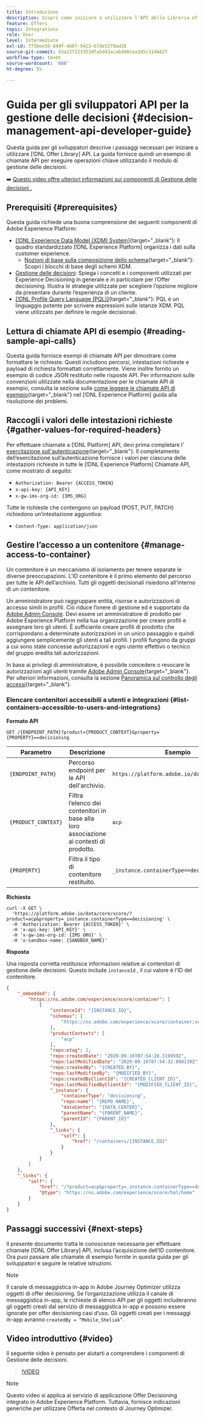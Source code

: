 ```yaml
---
title: Introduzione
description: Scopri come iniziare a utilizzare l’API della Libreria offerte per eseguire operazioni chiave utilizzando il motore di gestione delle decisioni.
feature: Offers
topic: Integrations
role: User
level: Intermediate
exl-id: 773bee50-849f-4b07-9423-67de5279ad28
source-git-commit: d3a22f223353dfa5d43acab400cea3d5c314662f
workflow-type: tm+mt
source-wordcount: '668'
ht-degree: 5%

---
```


# Guida per gli sviluppatori API per la gestione delle decisioni {#decision-management-api-developer-guide}

Questa guida per gli sviluppatori descrive i passaggi necessari per iniziare a utilizzare [!DNL Offer Library] API. La guida fornisce quindi un esempio di chiamate API per eseguire operazioni chiave utilizzando il modulo di gestione delle decisioni.

➡️ [Questo video offre ulteriori informazioni sui componenti di Gestione delle decisioni .](#video)

## Prerequisiti {#prerequisites}

Questa guida richiede una buona comprensione dei seguenti componenti di Adobe Experience Platform:

* [[!DNL Experience Data Model (XDM) System]](https://experienceleague.adobe.com/docs/experience-platform/xdm/home.html?lang=it){target=&quot;_blank&quot;}: Il quadro standardizzato [!DNL Experience Platform] organizza i dati sulla customer experience.
   * [Nozioni di base sulla composizione dello schema](https://experienceleague.adobe.com/docs/experience-platform/xdm/schema/composition.html?lang=it){target=&quot;_blank&quot;}: Scopri i blocchi di base degli schemi XDM.
* [Gestione delle decisioni](../../../using/offers/get-started/starting-offer-decisioning.md): Spiega i concetti e i componenti utilizzati per Experience Decisioning in generale e in particolare per l’Offer decisioning. Illustra le strategie utilizzate per scegliere l’opzione migliore da presentare durante l’esperienza di un cliente.
* [[!DNL Profile Query Language (PQL)]](https://experienceleague.adobe.com/docs/experience-platform/segmentation/pql/overview.html){target=&quot;_blank&quot;}: PQL è un linguaggio potente per scrivere espressioni sulle istanze XDM. PQL viene utilizzato per definire le regole decisionali.

## Lettura di chiamate API di esempio {#reading-sample-api-calls}

Questa guida fornisce esempi di chiamate API per dimostrare come formattare le richieste. Questi includono percorsi, intestazioni richieste e payload di richiesta formattati correttamente. Viene inoltre fornito un esempio di codice JSON restituito nelle risposte API. Per informazioni sulle convenzioni utilizzate nella documentazione per le chiamate API di esempio, consulta la sezione sulle [come leggere le chiamate API di esempio](https://experienceleague.adobe.com/docs/experience-platform/landing/troubleshooting.html#how-do-i-format-an-api-request){target=&quot;_blank&quot;} nel [!DNL Experience Platform] guida alla risoluzione dei problemi.

## Raccogli i valori delle intestazioni richieste {#gather-values-for-required-headers}

Per effettuare chiamate a [!DNL Platform] API, devi prima completare l’ [esercitazione sull&#39;autenticazione](https://experienceleague.adobe.com/docs/experience-platform/landing/platform-apis/api-authentication.html){target=&quot;_blank&quot;}. Il completamento dell’esercitazione sull’autenticazione fornisce i valori per ciascuna delle intestazioni richieste in tutte le [!DNL Experience Platform] Chiamate API, come mostrato di seguito:

* `Authorization: Bearer {ACCESS_TOKEN}`
* `x-api-key: {API_KEY}`
* `x-gw-ims-org-id: {IMS_ORG}`

Tutte le richieste che contengono un payload (POST, PUT, PATCH) richiedono un’intestazione aggiuntiva:

* `Content-Type: application/json`

## Gestire l’accesso a un contenitore {#manage-access-to-container}

Un contenitore è un meccanismo di isolamento per tenere separate le diverse preoccupazioni. L’ID contenitore è il primo elemento del percorso per tutte le API dell’archivio. Tutti gli oggetti decisionali risiedono all&#39;interno di un contenitore.

Un amministratore può raggruppare entità, risorse e autorizzazioni di accesso simili in profili. Ciò riduce l’onere di gestione ed è supportato da [Adobe Admin Console](https://adminconsole.adobe.com/). Devi essere un amministratore di prodotto per Adobe Experience Platform nella tua organizzazione per creare profili e assegnare loro gli utenti. È sufficiente creare profili di prodotto che corrispondano a determinate autorizzazioni in un unico passaggio e quindi aggiungere semplicemente gli utenti a tali profili. I profili fungono da gruppi a cui sono state concesse autorizzazioni e ogni utente effettivo o tecnico del gruppo eredita tali autorizzazioni.

In base ai privilegi di amministratore, è possibile concedere o revocare le autorizzazioni agli utenti tramite [Adobe Admin Console](https://adminconsole.adobe.com/){target=&quot;_blank&quot;}. Per ulteriori informazioni, consulta la sezione [Panoramica sul controllo degli accessi](https://experienceleague.adobe.com/docs/experience-platform/access-control/home.html?lang=it){target=&quot;_blank&quot;}.

### Elencare contenitori accessibili a utenti e integrazioni {#list-containers-accessible-to-users-and-integrations}

**Formato API**

```http
GET /{ENDPOINT_PATH}?product={PRODUCT_CONTEXT}&property={PROPERTY}==decisioning
```

| Parametro | Descrizione | Esempio |
| --------- | ----------- | ------- |
| `{ENDPOINT_PATH}` | Percorso endpoint per le API dell&#39;archivio. | `https://platform.adobe.io/data/core/xcore/` |
| `{PRODUCT_CONTEXT}` | Filtra l’elenco dei contenitori in base alla loro associazione ai contesti di prodotto. | `acp` |
| `{PROPERTY}` | Filtra il tipo di contenitore restituito. | `_instance.containerType==decisioning` |

**Richiesta**

```shell
curl -X GET \
  'https://platform.adobe.io/data/core/xcore/?product=acp&property=_instance.containerType==decisioning' \
  -H 'Authorization: Bearer {ACCESS_TOKEN}' \
  -H 'x-api-key: {API_KEY}' \
  -H 'x-gw-ims-org-id: {IMS_ORG}' \
  -H 'x-sandbox-name: {SANDBOX_NAME}'
```

**Risposta**

Una risposta corretta restituisce informazioni relative ai contenitori di gestione delle decisioni. Questo include `instanceId` , il cui valore è l&#39;ID del contenitore.

```json
{
    "_embedded": {
        "https://ns.adobe.com/experience/xcore/container": [
            {
                "instanceId": "{INSTANCE_ID}",
                "schemas": [
                    "https://ns.adobe.com/experience/xcore/container;version=0.5"
                ],
                "productContexts": [
                    "acp"
                ],
                "repo:etag": 2,
                "repo:createdDate": "2020-09-16T07:54:28.319959Z",
                "repo:lastModifiedDate": "2020-09-16T07:54:32.098139Z",
                "repo:createdBy": "{CREATED_BY}",
                "repo:lastModifiedBy": "{MODIFIED_BY}",
                "repo:createdByClientId": "{CREATED_CLIENT_ID}",
                "repo:lastModifiedByClientId": "{MODIFIED_CLIENT_ID}",
                "_instance": {
                    "containerType": "decisioning",
                    "repo:name": "{REPO_NAME}",
                    "dataCenter": "{DATA_CENTER}",
                    "parentName": "{PARENT_NAME}",
                    "parentId": "{PARENT_ID}"
                },
                "_links": {
                    "self": {
                        "href": "/containers/{INSTANCE_ID}"
                    }
                }
            }
        ]
    },
    "_links": {
        "self": {
            "href": "/?product=acp&property=_instance.containerType==decisioning",
            "@type": "https://ns.adobe.com/experience/xcore/hal/home"
        }
    }
}
```

## Passaggi successivi {#next-steps}

Il presente documento tratta le conoscenze necessarie per effettuare chiamate [!DNL Offer Library] API, inclusa l’acquisizione dell’ID contenitore. Ora puoi passare alle chiamate di esempio fornite in questa guida per gli sviluppatori e seguire le relative istruzioni.

>[!NOTE]
>
> Il canale di messaggistica in-app in Adobe Journey Optimizer utilizza oggetti di offer decisioning. Se l’organizzazione utilizza il canale di messaggistica in-app, le richieste di elenco API per gli oggetti includeranno gli oggetti creati dal servizio di messaggistica in-app e possono essere ignorate per offer decisioning casi d’uso. Gli oggetti creati per i messaggi in-app avranno `createdBy = “Mobile_Sheliak”`.

## Video introduttivo {#video}

Il seguente video è pensato per aiutarti a comprendere i componenti di Gestione delle decisioni.

>[!VIDEO](https://video.tv.adobe.com/v/329919?quality=12)

>[!NOTE]
>
>Questo video si applica al servizio di applicazione Offer Decisioning integrato in Adobe Experience Platform. Tuttavia, fornisce indicazioni generiche per utilizzare Offerta nel contesto di Journey Optimizer.
